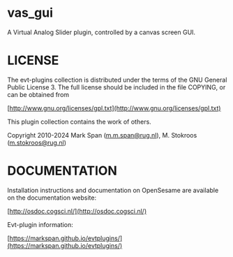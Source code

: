 # vas_gui
A Virtual Analog Slider plugin, controlled by a canvas screen GUI.

# LICENSE
The evt-plugins collection is distributed under the terms of the GNU General Public License 3.
The full license should be included in the file COPYING, or can be obtained from

[http://www.gnu.org/licenses/gpl.txt](http://www.gnu.org/licenses/gpl.txt)

This plugin collection contains the work of others.

Copyright 2010-2024 Mark Span (<m.m.span@rug.nl>), M. Stokroos (<m.stokroos@rug.nl>)

# DOCUMENTATION
Installation instructions and documentation on OpenSesame are available on the documentation website:

[http://osdoc.cogsci.nl/](http://osdoc.cogsci.nl/)

Evt-plugin information:

[https://markspan.github.io/evtplugins/](https://markspan.github.io/evtplugins/)